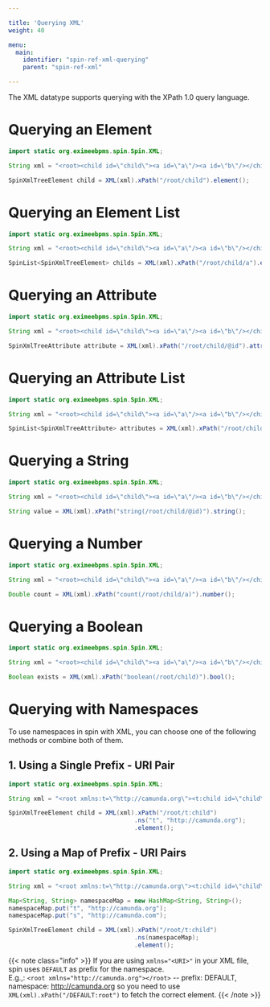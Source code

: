 ```yaml
---

title: 'Querying XML'
weight: 40

menu:
  main:
    identifier: "spin-ref-xml-querying"
    parent: "spin-ref-xml"

---
```


The XML datatype supports querying with the XPath 1.0 query language.


# Querying an Element

```java
import static org.eximeebpms.spin.Spin.XML;

String xml = "<root><child id=\"child\"><a id=\"a\"/><a id=\"b\"/></child></root>";

SpinXmlTreeElement child = XML(xml).xPath("/root/child").element();
```


# Querying an Element List

```java
import static org.eximeebpms.spin.Spin.XML;

String xml = "<root><child id=\"child\"><a id=\"a\"/><a id=\"b\"/></child></root>";

SpinList<SpinXmlTreeElement> childs = XML(xml).xPath("/root/child/a").elementList();
```


# Querying an Attribute

```java
import static org.eximeebpms.spin.Spin.XML;

String xml = "<root><child id=\"child\"><a id=\"a\"/><a id=\"b\"/></child></root>";

SpinXmlTreeAttribute attribute = XML(xml).xPath("/root/child/@id").attribute();
```


# Querying an Attribute List

```java
import static org.eximeebpms.spin.Spin.XML;

String xml = "<root><child id=\"child\"><a id=\"a\"/><a id=\"b\"/></child></root>";

SpinList<SpinXmlTreeAttribute> attributes = XML(xml).xPath("/root/child/a/@id").attributeList();
```


# Querying a String

```java
import static org.eximeebpms.spin.Spin.XML;

String xml = "<root><child id=\"child\"><a id=\"a\"/><a id=\"b\"/></child></root>";

String value = XML(xml).xPath("string(/root/child/@id)").string();
```


# Querying a Number

```java
import static org.eximeebpms.spin.Spin.XML;

String xml = "<root><child id=\"child\"><a id=\"a\"/><a id=\"b\"/></child></root>";

Double count = XML(xml).xPath("count(/root/child/a)").number();
```


# Querying a Boolean

```java
import static org.eximeebpms.spin.Spin.XML;

String xml = "<root><child id=\"child\"><a id=\"a\"/><a id=\"b\"/></child></root>";

Boolean exists = XML(xml).xPath("boolean(/root/child)").bool();
```


# Querying with Namespaces

To use namespaces in spin with XML, you can choose one of the following methods or combine both of them.


## 1. Using a Single Prefix - URI Pair

```java
import static org.eximeebpms.spin.Spin.XML;

String xml = "<root xmlns:t=\"http://camunda.org\"><t:child id=\"child\"><a id=\"a\"/></t:child></root>";

SpinXmlTreeElement child = XML(xml).xPath("/root/t:child")
                                   .ns("t", "http://camunda.org");
                                   .element();
```

## 2. Using a Map of Prefix - URI Pairs

```java
import static org.eximeebpms.spin.Spin.XML;

String xml = "<root xmlns:t=\"http://camunda.org\"><t:child id=\"child\"><a id=\"a\"/></t:child></root>";

Map<String, String> namespaceMap = new HashMap<String, String>();
namespaceMap.put("t", "http://camunda.org");
namespaceMap.put("s", "http://camunda.com");

SpinXmlTreeElement child = XML(xml).xPath("/root/t:child")
                                   .ns(namespaceMap);
                                   .element();
```

{{< note class="info" >}}
  If you are using `xmlns="<URI>"` in your XML file, spin uses `DEFAULT` as prefix for the namespace.<br />
  E.g.,: ```<root xmlns="http://camunda.org"></root>``` -- prefix: DEFAULT, namespace: http://camunda.org so you need
  to use `XML(xml).xPath("/DEFAULT:root")` to fetch the correct element.
{{< /note >}}

